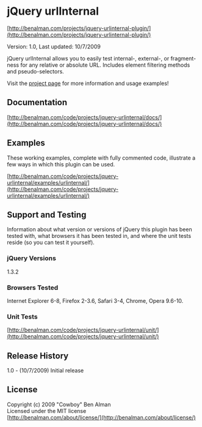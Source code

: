 # jQuery urlInternal #
[http://benalman.com/projects/jquery-urlinternal-plugin/](http://benalman.com/projects/jquery-urlinternal-plugin/)

Version: 1.0, Last updated: 10/7/2009

jQuery urlInternal allows you to easily test internal-, external-, or fragment-ness for any relative or absolute URL. Includes element filtering methods and pseudo-selectors.

Visit the [project page](http://benalman.com/projects/jquery-urlinternal-plugin/) for more information and usage examples!


## Documentation ##
[http://benalman.com/code/projects/jquery-urlinternal/docs/](http://benalman.com/code/projects/jquery-urlinternal/docs/)


## Examples ##
These working examples, complete with fully commented code, illustrate a few
ways in which this plugin can be used.

[http://benalman.com/code/projects/jquery-urlinternal/examples/urlinternal/](http://benalman.com/code/projects/jquery-urlinternal/examples/urlinternal/)

## Support and Testing ##
Information about what version or versions of jQuery this plugin has been
tested with, what browsers it has been tested in, and where the unit tests
reside (so you can test it yourself).

### jQuery Versions ###
1.3.2

### Browsers Tested ###
Internet Explorer 6-8, Firefox 2-3.6, Safari 3-4, Chrome, Opera 9.6-10.

### Unit Tests ###
[http://benalman.com/code/projects/jquery-urlinternal/unit/](http://benalman.com/code/projects/jquery-urlinternal/unit/)


## Release History ##

1.0 - (10/7/2009) Initial release


## License ##
Copyright (c) 2009 "Cowboy" Ben Alman  
Licensed under the MIT license  
[http://benalman.com/about/license/](http://benalman.com/about/license/)
